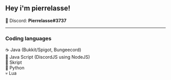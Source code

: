 ## Hey i'm pierrelasse!

💎 Discord: **Pierrelasse#3737**

<hr>

### Coding languages <br />
☕️ Java (Bukkit/Spigot, Bungeecord) <br />
📒 Java Script (DiscordJS using NodeJS) <br />
📃 Skript <br />
🐍 Python <br />
💀 Lua <br />
